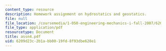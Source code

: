 ```yaml
---
content_type: resource
description: Homework assignment on hydrostatics and geostatics.
file: null
file_location: /coursemedia/1-050-engineering-mechanics-i-fall-2007/6209d23c2b1abb0019fd8f93dbe628e1_assn4.pdf
file_type: application/pdf
resourcetype: Document
title: assn4.pdf
uid: 6209d23c-2b1a-bb00-19fd-8f93dbe628e1
---
```

